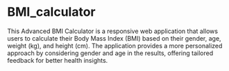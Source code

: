 # BMI_calculator
This Advanced BMI Calculator is a responsive web application that allows users to calculate their Body Mass Index (BMI) based on their gender, age, weight (kg), and height (cm). The application provides a more personalized approach by considering gender and age in the results, offering tailored feedback for better health insights.
